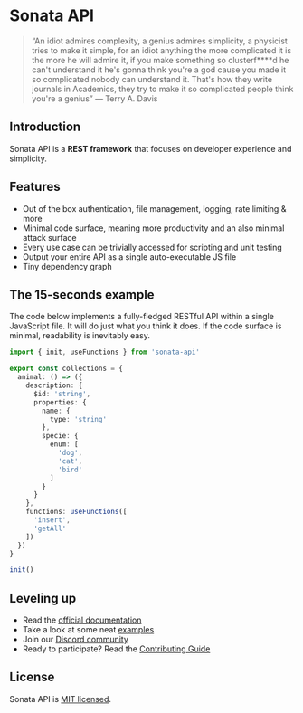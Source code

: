 # Sonata API
> “An idiot admires complexity, a genius admires simplicity, a physicist tries to make it simple, for an idiot anything the more complicated it is the more he will admire it, if you make something so clusterf****d he can't understand it he's gonna think you're a god cause you made it so complicated nobody can understand it. That's how they write journals in Academics, they try to make it so complicated people think you're a genius” — Terry A. Davis

## Introduction

Sonata API is a **REST framework** that focuses on developer experience and simplicity.

## Features

- Out of the box authentication, file management, logging, rate limiting & more
- Minimal code surface, meaning more productivity and an also minimal attack surface
- Every use case can be trivially accessed for scripting and unit testing
- Output your entire API as a single auto-executable JS file
- Tiny dependency graph


## The 15-seconds example

The code below implements a fully-fledged RESTful API within a single JavaScript file. It will do just what you think it does.
If the code surface is minimal, readability is inevitably easy.

```typescript
import { init, useFunctions } from 'sonata-api'

export const collections = {
  animal: () => ({
    description: {
      $id: 'string',
      properties: {
        name: {
          type: 'string'
        },
        specie: {
          enum: [
            'dog',
            'cat',
            'bird'
          ]
        }
      }
    },
    functions: useFunctions([
      'insert',
      'getAll'
    ])
  })
}

init()
```

## Leveling up

- Read the [official documentation](https://sonata-api.github.io/docs/guide/getting-started)
- Take a look at some neat [examples](https://github.com/sonata-api/sonata-examples)
- Join our [Discord community]()
- Ready to participate? Read the [Contributing Guide](https://github.com/ringeringeraja/sonata-api/tree/master/CONTRIBUTING.md)

## License

Sonata API is [MIT licensed](https://github.com/ringeringeraja/sonata-api/tree/master/LICENSE).
